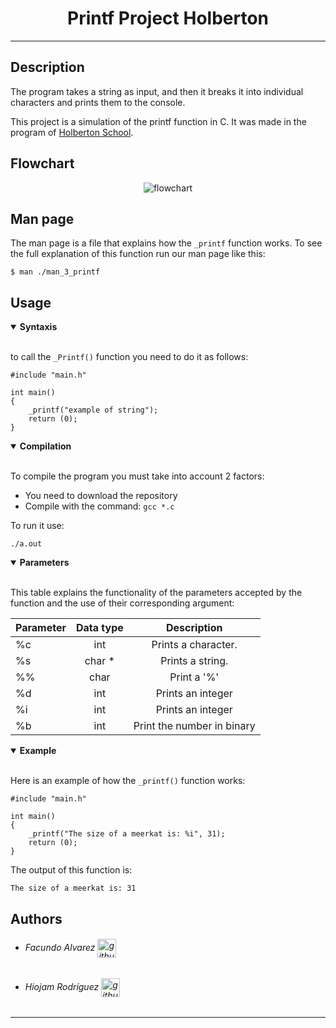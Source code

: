 <div align="center">
    <h1>Printf Project Holberton</h1>
</div>
<hr>

## Description
The program takes a string as input, and then it breaks it into individual characters and prints them to the console.

This project is a simulation of the printf function in C. It was made in the program of [Holberton School](https://www.holbertonschool.com/).

 ## Flowchart
<div align= "center">
<img src="https://i.imgur.com/rMpx7Dn.png" alt="flowchart">
</div>


## Man page

The man page is a file that explains how the ``_printf`` function works. To see the full explanation of this function run our man page like this:
```
$ man ./man_3_printf
```


## Usage

<details open>
<summary> <strong> Syntaxis </strong> </summary>

<br>

to call the `_Printf()` function you need to do it as follows:
```
#include "main.h"

int main() 
{
    _printf("example of string");
    return (0);
}
```
</details>

<details open>
<summary> <strong> Compilation </strong> </summary>

<br>

To compile the program you must take into account 2 factors:

* You need to download the repository
* Compile with the command:
 ``gcc *.c``


To run it use:

``./a.out``

</details>

<details open>
<summary> <strong> Parameters </strong> </summary>

<br>

This table explains the functionality of the parameters accepted by the function and the use of their corresponding argument:

| Parameter  | Data type | Description |
| ------------- |:-------------:|:-------------:|
| %c      | int    |	Prints a character. |
| %s      | char * |	Prints a string.    |
| %%      | char   |    Print a '%'         |
| %d      | int    |    Prints an integer   |
| %i      | int    |    Prints an integer   |
| %b      | int    |    Print the number in binary|

</details>

<details open>
<summary> <strong> Example </strong>
</summary>

<br>

 Here is an example of how the `_printf()`
function works:

``` 
#include "main.h"

int main()
{
    _printf("The size of a meerkat is: %i", 31);
    return (0);
}
```
The output of this function is:
```
The size of a meerkat is: 31
```

</details>

## Authors

* <h6>Facundo Alvarez <a href="https://github.com/Faqu22"><img align="center" alt="github" src="https://i.imgur.com/hGwhvpO.png" height="30"/></a>
* <h6>Hiojam Rodríguez <a href="https://github.com/RoxxionYT"><img align="center" alt="github" src="https://i.imgur.com/hGwhvpO.png" height="30"/></a>
<hr>
